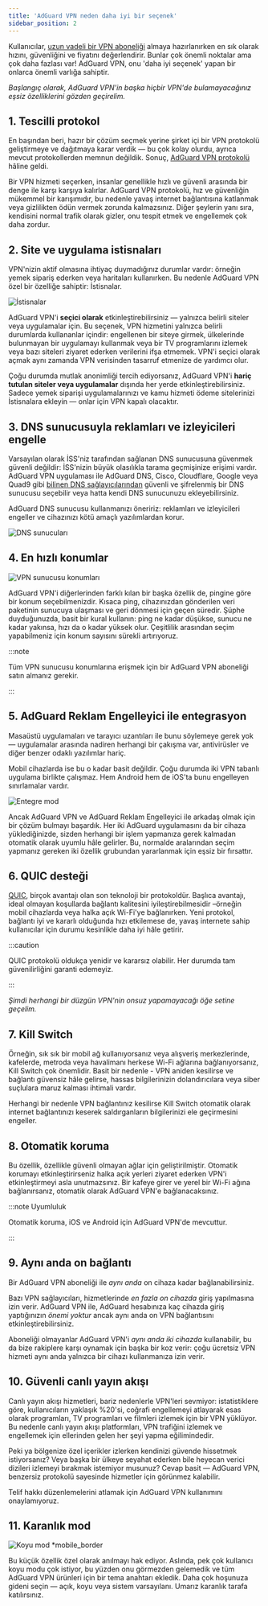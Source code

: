 ```yaml
---
title: 'AdGuard VPN neden daha iyi bir seçenek'
sidebar_position: 2
---
```


Kullanıcılar, [uzun vadeli bir VPN aboneliği](/general/subscription) almaya hazırlanırken en sık olarak hızını, güvenliğini ve fiyatını değerlendirir. Bunlar çok önemli noktalar ama çok daha fazlası var! AdGuard VPN, onu 'daha iyi seçenek' yapan bir onlarca önemli varlığa sahiptir.

*Başlangıç olarak, AdGuard VPN'in başka hiçbir VPN'de bulamayacağınız eşsiz özelliklerini gözden geçirelim.*

## 1. Tescilli protokol

En başından beri, hazır bir çözüm seçmek yerine şirket içi bir VPN protokolü geliştirmeye ve dağıtmaya karar verdik — bu çok kolay olurdu, ayrıca mevcut protokollerden memnun değildik. Sonuç, [AdGuard VPN protokolü](/general/adguard-vpn-protocol) hâline geldi.

Bir VPN hizmeti seçerken, insanlar genellikle hızlı ve güvenli arasında bir denge ile karşı karşıya kalırlar. AdGuard VPN protokolü, hız ve güvenliğin mükemmel bir karışımıdır, bu nedenle yavaş internet bağlantısına katlanmak veya gizlilikten ödün vermek zorunda kalmazsınız. Diğer şeylerin yanı sıra, kendisini normal trafik olarak gizler, onu tespit etmek ve engellemek çok daha zordur.

## 2. Site ve uygulama istisnaları

VPN'nizin aktif olmasına ihtiyaç duymadığınız durumlar vardır: örneğin yemek sipariş ederken veya haritaları kullanırken. Bu nedenle AdGuard VPN özel bir özelliğe sahiptir: İstisnalar.

![İstisnalar](https://cdn.adguard.com/content/blog/articles/adguard-vpn/exclusions-en.png)

AdGuard VPN'i **seçici olarak** etkinleştirebilirsiniz — yalnızca belirli siteler veya uygulamalar için. Bu seçenek, VPN hizmetini yalnızca belirli durumlarda kullananlar içindir: engellenen bir siteye girmek, ülkelerinde bulunmayan bir uygulamayı kullanmak veya bir TV programlarını izlemek veya bazı siteleri ziyaret ederken verilerini ifşa etmemek. VPN'i seçici olarak açmak aynı zamanda VPN verisinden tasarruf etmenize de yardımcı olur.

Çoğu durumda mutlak anonimliği tercih ediyorsanız, AdGuard VPN'i **hariç tutulan siteler veya uygulamalar** dışında her yerde etkinleştirebilirsiniz. Sadece yemek siparişi uygulamalarınızı ve kamu hizmeti ödeme sitelerinizi İstisnalara ekleyin — onlar için VPN kapalı olacaktır.

## 3. DNS sunucusuyla reklamları ve izleyicileri engelle

Varsayılan olarak İSS'niz tarafından sağlanan DNS sunucusuna güvenmek güvenli değildir: İSS'nizin büyük olasılıkla tarama geçmişinize erişimi vardır. AdGuard VPN uygulaması ile AdGuard DNS, Cisco, Cloudflare, Google veya Quad9 gibi [bilinen DNS sağlayıcılarından](https://adguard-dns.io/kb/general/dns-providers/) güvenli ve şifrelenmiş bir DNS sunucusu seçebilir veya hatta kendi DNS sunucunuzu ekleyebilirsiniz.

AdGuard DNS sunucusu kullanmanızı öneririz: reklamları ve izleyicileri engeller ve cihazınızı kötü amaçlı yazılımlardan korur.

![DNS sunucuları](https://cdn.adtidy.org/blog/new/lkarpag_dns_screen_en.png)

## 4. En hızlı konumlar

![VPN sunucusu konumları](https://cdn.adguard.com/content/blog/articles/adguard-vpn/locations-en.png)

AdGuard VPN'i diğerlerinden farklı kılan bir başka özellik de, pingine göre bir konum seçebilmenizdir. Kısaca ping, cihazınızdan gönderilen veri paketinin sunucuya ulaşması ve geri dönmesi için geçen süredir. Şüphe duyduğunuzda, basit bir kural kullanın: ping ne kadar düşükse, sunucu ne kadar yakınsa, hızı da o kadar yüksek olur. Çeşitlilik arasından seçim yapabilmeniz için konum sayısını sürekli artırıyoruz.

:::note

Tüm VPN sunucusu konumlarına erişmek için bir AdGuard VPN aboneliği satın almanız gerekir.

:::

## 5. AdGuard Reklam Engelleyici ile entegrasyon

Masaüstü uygulamaları ve tarayıcı uzantıları ile bunu söylemeye gerek yok — uygulamalar arasında nadiren herhangi bir çakışma var, antivirüsler ve diğer benzer odaklı yazılımlar hariç.

Mobil cihazlarda ise bu o kadar basit değildir. Çoğu durumda iki VPN tabanlı uygulama birlikte çalışmaz. Hem Android hem de iOS'ta bunu engelleyen sınırlamalar vardır.

![Entegre mod](https://cdn.adguard.com/content/blog/articles/adguard-vpn/integration-en.png)

Ancak AdGuard VPN ve AdGuard Reklam Engelleyici ile arkadaş olmak için bir çözüm bulmayı başardık. Her iki AdGuard uygulamasını da bir cihaza yüklediğinizde, sizden herhangi bir işlem yapmanıza gerek kalmadan otomatik olarak uyumlu hâle gelirler. Bu, normalde aralarından seçim yapmanız gereken iki özellik grubundan yararlanmak için eşsiz bir fırsattır.

## 6. QUIC desteği

[QUIC](https://adguard-dns.io/en/blog/dns-over-quic.html#whatisquic), birçok avantajı olan son teknoloji bir protokoldür. Başlıca avantajı, ideal olmayan koşullarda bağlantı kalitesini iyileştirebilmesidir –örneğin mobil cihazlarda veya halka açık Wi-Fi'ye bağlanırken. Yeni protokol, bağlantı iyi ve kararlı olduğunda hızı etkilemese de, yavaş internete sahip kullanıcılar için durumu kesinlikle daha iyi hâle getirir.

:::caution

QUIC protokolü oldukça yenidir ve kararsız olabilir. Her durumda tam güvenilirliğini garanti edemeyiz.

:::

*Şimdi herhangi bir düzgün VPN'nin onsuz yapamayacağı öğe setine geçelim.*

## 7. Kill Switch

Örneğin, sık sık bir mobil ağ kullanıyorsanız veya alışveriş merkezlerinde, kafelerde, metroda veya havalimanı herkese Wi-Fi ağlarına bağlanıyorsanız, Kill Switch çok önemlidir. Basit bir nedenle - VPN aniden kesilirse ve bağlantı güvensiz hâle gelirse, hassas bilgilerinizin dolandırıcılara veya siber suçlulara maruz kalması ihtimali vardır.

Herhangi bir nedenle VPN bağlantınız kesilirse Kill Switch otomatik olarak internet bağlantınızı keserek saldırganların bilgilerinizi ele geçirmesini engeller.

## 8. Otomatik koruma

Bu özellik, özellikle güvenli olmayan ağlar için geliştirilmiştir. Otomatik korumayı etkinleştirirseniz halka açık yerleri ziyaret ederken VPN'i etkinleştirmeyi asla unutmazsınız. Bir kafeye girer ve yerel bir Wi-Fi ağına bağlanırsanız, otomatik olarak AdGuard VPN'e bağlanacaksınız.

:::note Uyumluluk

Otomatik koruma, iOS ve Android için AdGuard VPN'de mevcuttur.

:::

## 9. Aynı anda on bağlantı

Bir AdGuard VPN aboneliği ile *aynı anda* on cihaza kadar bağlanabilirsiniz.

Bazı VPN sağlayıcıları, hizmetlerinde *en fazla on cihazda* giriş yapılmasına izin verir. AdGuard VPN ile, AdGuard hesabınıza kaç cihazda giriş yaptığınızın *önemi yoktur* ancak aynı anda on VPN bağlantısını etkinleştirebilirsiniz.

Aboneliği olmayanlar AdGuard VPN'i *aynı anda iki cihazda* kullanabilir, bu da bize rakiplere karşı oynamak için başka bir koz verir: çoğu ücretsiz VPN hizmeti aynı anda yalnızca bir cihazı kullanmanıza izin verir.

## 10. Güvenli canlı yayın akışı

Canlı yayın akışı hizmetleri, bariz nedenlerle VPN'leri sevmiyor: istatistiklere göre, kullanıcıların yaklaşık %20'si, coğrafi engellemeyi atlayarak esas olarak programları, TV programları ve filmleri izlemek için bir VPN yüklüyor. Bu nedenle canlı yayın akışı platformları, VPN trafiğini izlemek ve engellemek için ellerinden gelen her şeyi yapma eğilimindedir.

Peki ya bölgenize özel içerikler izlerken kendinizi güvende hissetmek istiyorsanız? Veya başka bir ülkeye seyahat ederken bile heyecan verici dizileri izlemeyi bırakmak istemiyor musunuz? Cevap basit — AdGuard VPN, benzersiz protokolü sayesinde hizmetler için görünmez kalabilir.

Telif hakkı düzenlemelerini atlamak için AdGuard VPN kullanımını onaylamıyoruz.

## 11. Karanlık mod

![Koyu mod *mobile_border](https://cdn.adguardvpn.com/public/Adguard/Blog/vpn/main_en_black.png)

Bu küçük özellik özel olarak anılmayı hak ediyor. Aslında, pek çok kullanıcı koyu modu çok istiyor, bu yüzden onu görmezden gelemedik ve tüm AdGuard VPN ürünleri için bir tema anahtarı ekledik. Daha çok hoşunuza gideni seçin — açık, koyu veya sistem varsayılanı. Umarız karanlık tarafa katılırsınız.
